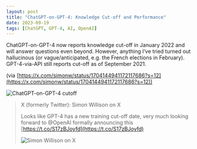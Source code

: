 ```yaml
---
layout: post
title: "ChatGPT-on-GPT-4: Knowledge Cut-off and Performance"
date: 2023-09-19
tags: [ChatGPT, GPT-4, AI, OpenAI]
---
```


ChatGPT-on-GPT-4 now reports knowledge cut-off in January 2022 and will answer questions even beyond. However, anything I‘ve tried turned out hallucinous (or vague/anticipated, e.g. the French elections in February). GPT-4-via-API still reports cut-off as of September 2021.

(via [https://x.com/simonw/status/1704144941172117686?s=12](https://x.com/simonw/status/1704144941172117686?s=12))

![ChatGPT-on-GPT-4 cutoff](img/assets/chatgpt-4-cutoff-2022.jpg)

> X (formerly Twitter): Simon Willison on X
>
> Looks like GPT-4 has a new training cut-off date, very much looking forward to @OpenAI formally announcing this  [https://t.co/S17zBJoyfd](https://t.co/S17zBJoyfd)
>
> ![Simon Willison on X](https://slack-imgs.com/?c=1&o1=ro&url=https%3A%2F%2Fpbs.twimg.com%2Fmedia%2FF6ZWypXbUAAA5-l.jpg%3Alarge)